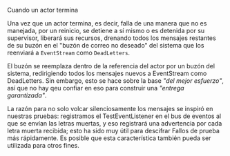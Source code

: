 Cuando un actor termina 

Una vez que un actor termina, es decir, falla de una manera que no es manejada, por un reinicio, se detiene a sí mismo o es detenida por su supervisor, liberará sus recursos, drenando todos los mensajes restantes de su buzón en el "buzón de correo no deseado" del sistema que los reenviará a `EventStream` como `DeadLetters`. 

El buzón se reemplaza dentro de la referencia del actor por un buzón del sistema, redirigiendo todos los mensajes nuevos a EventStream como DeadLetters. Sin embargo, esto se hace sobre la base _"del mejor esfuerzo"_, así que no hay qeu confiar en eso para construir una _"entrega garantizada"_.

La razón para no solo volcar silenciosamente los mensajes se inspiró en nuestras pruebas: registramos el TestEventListener en el bus de eventos al que se envían las letras muertas, y eso registrará una advertencia por cada letra muerta recibida; esto ha sido muy útil para descifrar Fallos de prueba más rápidamente. 
Es posible que esta característica también pueda ser utilizada para otros fines.